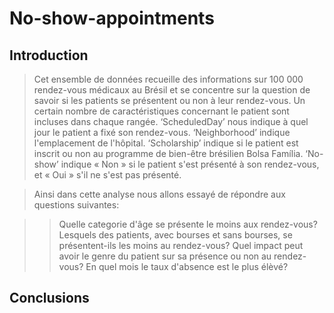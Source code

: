# No-show-appointments
## Introduction
> Cet ensemble de données recueille des informations sur 100 000 rendez-vous médicaux au Brésil et se concentre sur la question de savoir si les patients se présentent ou non à leur rendez-vous. Un certain nombre de caractéristiques concernant le patient sont incluses dans chaque rangée. ‘ScheduledDay’ nous indique à quel jour le patient a fixé son rendez-vous. ‘Neighborhood’ indique l'emplacement de l'hôpital. ‘Scholarship’ indique si le patient est inscrit ou non au programme de bien-être brésilien Bolsa Família. ‘No-show’ indique « Non » si le patient s'est présenté à son rendez-vous, et « Oui » s'il ne s'est pas présenté.

> Ainsi dans cette analyse nous allons essayé de répondre aux questions suivantes:

>> Quelle categorie d'âge se présente le moins aux rendez-vous?
>> Lesquels des patients, avec bourses et sans bourses, se présentent-ils les moins au rendez-vous?
>> Quel impact peut avoir le genre du patient sur sa présence ou non au rendez-vous?
>> En quel mois le taux d'absence est le plus élèvé?

## Conclusions

